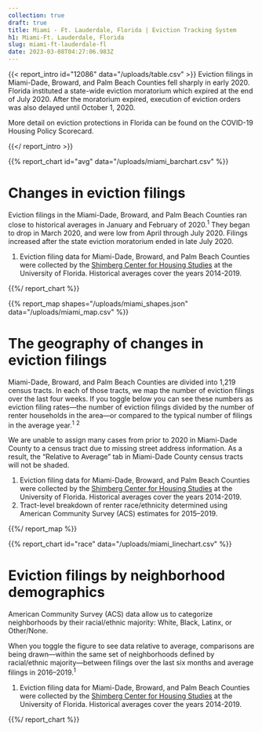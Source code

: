 ```yaml
---
collection: true
draft: true
title: Miami - Ft. Lauderdale, Florida | Eviction Tracking System
h1: Miami-Ft. Lauderdale, Florida
slug: miami-ft-lauderdale-fl
date: 2023-03-08T04:27:06.983Z
---
```

{{< report_intro id="12086" data="/uploads/table.csv" >}}
Eviction filings in Miami-Dade, Broward, and Palm Beach Counties fell sharply in early 2020. Florida instituted a state-wide eviction moratorium which expired at the end of July 2020. After the moratorium expired, execution of eviction orders was also delayed until October 1, 2020. 

More detail on eviction protections in Florida can be found on the COVID-19 Housing Policy Scorecard.

{{</ report_intro >}}


{{% report_chart id="avg" data="/uploads/miami_barchart.csv" %}}



# Changes in eviction filings

Eviction filings in the Miami-Dade, Broward, and Palm Beach Counties ran close to historical averages in January and February of 2020.<sup>1</sup> They began to drop in March 2020, and were low from April through July 2020. Filings increased after the state eviction moratorium ended in late July 2020.

1. Eviction filing data for Miami-Dade, Broward, and Palm Beach Counties were collected by the [Shimberg Center for Housing Studies](http://www.shimberg.ufl.edu/) at the University of Florida. Historical averages cover the years 2014-2019.



{{%/ report_chart %}}



{{% report_map shapes="/uploads/miami_shapes.json" data="/uploads/miami_map.csv" %}}



# The geography of changes in eviction filings

Miami-Dade, Broward, and Palm Beach Counties are divided into 1,219 census tracts. In each of those tracts, we map the number of eviction filings over the last four weeks. If you toggle below you can see these numbers as eviction filing rates—the number of eviction filings divided by the number of renter households in the area—or compared to the typical number of filings in the average year.<sup>1</sup> <sup>2</sup>


We are unable to assign many cases from prior to 2020 in Miami-Dade County to a census tract due to missing street address information. As a result, the “Relative to Average” tab in Miami-Dade County census tracts will not be shaded. 

1. Eviction filing data for Miami-Dade, Broward, and Palm Beach Counties were collected by the [Shimberg Center for Housing Studies](http://www.shimberg.ufl.edu/) at the University of Florida. Historical averages cover the years 2014-2019.
2. Tract-level breakdown of renter race/ethnicity determined using American Community Survey (ACS) estimates for 2015–2019.



{{%/ report_map %}}



{{% report_chart id="race" data="/uploads/miami_linechart.csv" %}}



# Eviction filings by neighborhood demographics

American Community Survey (ACS) data allow us to categorize neighborhoods by their racial/ethnic majority: White, Black, Latinx, or Other/None. 

When you toggle the figure to see data relative to average, comparisons are being drawn—within the same set of neighborhoods defined by racial/ethnic majority—between filings over the last six months and average filings in 2016–2019.<sup>1</sup>

1. Eviction filing data for Miami-Dade, Broward, and Palm Beach Counties were collected by the [Shimberg Center for Housing Studies](http://www.shimberg.ufl.edu/) at the University of Florida. Historical averages cover the years 2014-2019.



{{%/ report_chart %}}